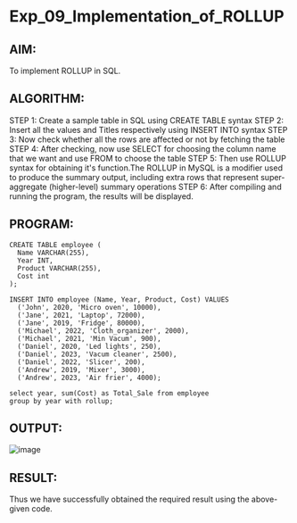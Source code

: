 # Exp_09_Implementation_of_ROLLUP
## AIM:
To implement ROLLUP in SQL.
## ALGORITHM:
STEP 1: Create a sample table in SQL using CREATE TABLE syntax
STEP 2: Insert all the values and Titles respectively using INSERT INTO syntax
STEP 3: Now check whether all the rows are affected or not by fetching the table
STEP 4: After checking, now use SELECT for choosing the column name that we want and use FROM to choose the table
STEP 5: Then use ROLLUP syntax for obtaining it's function.The ROLLUP in MySQL is a modifier used to produce the summary output, including extra rows that represent super-aggregate (higher-level) summary operations
STEP 6: After compiling and running the program, the results will be displayed.
## PROGRAM:
~~~
CREATE TABLE employee (
  Name VARCHAR(255),
  Year INT,
  Product VARCHAR(255),
  Cost int
);

INSERT INTO employee (Name, Year, Product, Cost) VALUES
  ('John', 2020, 'Micro oven', 10000),
  ('Jane', 2021, 'Laptop', 72000),
  ('Jane', 2019, 'Fridge', 80000),
  ('Michael', 2022, 'Cloth_organizer', 2000),
  ('Michael', 2021, 'Min Vacum', 900),
  ('Daniel', 2020, 'Led lights', 250),
  ('Daniel', 2023, 'Vacum cleaner', 2500),
  ('Daniel', 2022, 'Slicer', 200),
  ('Andrew', 2019, 'Mixer', 3000),
  ('Andrew', 2023, 'Air frier', 4000);
  
select year, sum(Cost) as Total_Sale from employee
group by year with rollup;
~~~
## OUTPUT:
![image](https://github.com/SdMdZahi7/Exp_09_Implementation_of_ROLLUP/assets/94187572/9b32d83a-bc6b-4426-a363-bed07c17adb2)

## RESULT:
Thus we have successfully obtained the required result using the above-given code.
